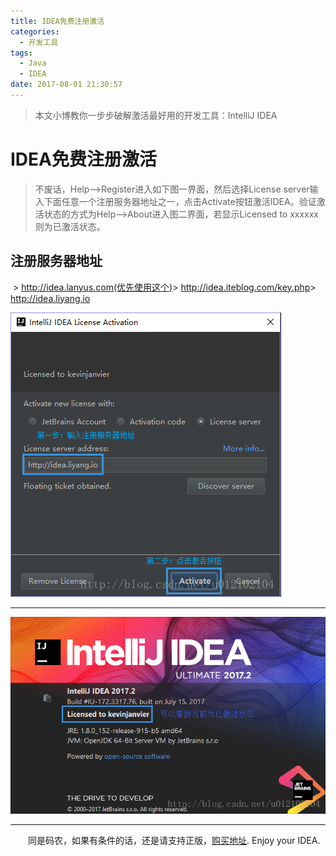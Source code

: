 ```yaml
---
title: IDEA免费注册激活
categories: 
  - 开发工具
tags:
  - Java
  - IDEA
date: 2017-08-01 21:30:57
---
```


> 本文小博教你一步步破解激活最好用的开发工具：IntelliJ IDEA



<!-- more -->

# IDEA免费注册激活

> 不废话，Help-->Register进入如下图一界面，然后选择License server输入下面任意一个注册服务器地址之一，点击Activate按钮激活IDEA。验证激活状态的方式为Help-->About进入图二界面，若显示Licensed to xxxxxx 则为已激活状态。

## 注册服务器地址
​	> http://idea.lanyus.com(优先使用这个)
​	> http://idea.iteblog.com/key.php
​	> http://idea.liyang.io

![激活界面](https://raw.githubusercontent.com/chung567115/chung567115.github.io/hexo-blog/blog-img/1-1.png)

----------

![状态界面](https://raw.githubusercontent.com/chung567115/chung567115.github.io/hexo-blog/blog-img/1-2.png)

----------


&emsp;&emsp;同是码农，如果有条件的话，还是请支持正版，[购买地址](https://www.jetbrains.com/idea/buy). Enjoy your IDEA.
